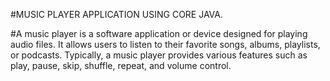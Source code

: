 #MUSIC PLAYER APPLICATION USING CORE JAVA. 

#A music player is a software application or device designed for playing audio files. It allows users to listen to their favorite songs, albums, playlists, or podcasts. Typically, a music player provides various features such as play, pause, skip, shuffle, repeat, and volume control.